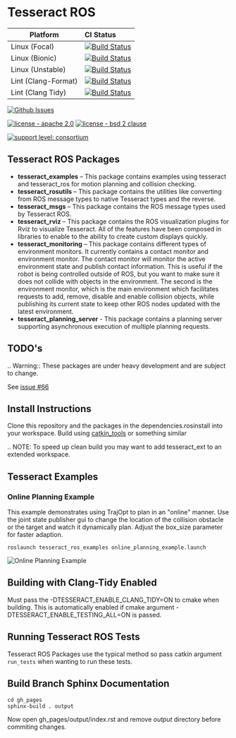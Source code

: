 # Tesseract ROS

Platform             | CI Status
---------------------|:---------
Linux (Focal)        | [![Build Status](https://github.com/ros-industrial-consortium/tesseract_ros/workflows/Focal-Build/badge.svg)](https://github.com/ros-industrial-consortium/tesseract_ros/actions)
Linux (Bionic)       | [![Build Status](https://github.com/ros-industrial-consortium/tesseract_ros/workflows/Bionic-Build/badge.svg)](https://github.com/ros-industrial-consortium/tesseract_ros/actions)
Linux (Unstable)     | [![Build Status](https://github.com/ros-industrial-consortium/tesseract_ros/workflows/Unstable-Build/badge.svg)](https://github.com/ros-industrial-consortium/tesseract_ros/actions)
Lint  (Clang-Format) | [![Build Status](https://github.com/ros-industrial-consortium/tesseract_ros/workflows/Clang-Format/badge.svg)](https://github.com/ros-industrial-consortium/tesseract_ros/actions)
Lint  (Clang Tidy)   | [![Build Status](https://github.com/ros-industrial-consortium/tesseract_ros/workflows/Clang-Tidy/badge.svg)](https://github.com/ros-industrial-consortium/tesseract_ros/actions)

[![Github Issues](https://img.shields.io/github/issues/ros-industrial-consortium/tesseract_ros.svg)](http://github.com/ros-industrial-consortium/tesseract_ros/issues)

[![license - apache 2.0](https://img.shields.io/:license-Apache%202.0-yellowgreen.svg)](https://opensource.org/licenses/Apache-2.0)
[![license - bsd 2 clause](https://img.shields.io/:license-BSD%202--Clause-blue.svg)](https://opensource.org/licenses/BSD-2-Clause)

[![support level: consortium](https://img.shields.io/badge/support%20level-consortium-brightgreen.png)](http://rosindustrial.org/news/2016/10/7/better-supporting-a-growing-ros-industrial-software-platform)

## Tesseract ROS Packages

* **tesseract_examples** – This package contains examples using tesseract and tesseract_ros for motion planning and collision checking.
* **tesseract_rosutils** – This package contains the utilities like converting from ROS message types to native Tesseract types and the reverse.
* **tesseract_msgs** – This package contains the ROS message types used by Tesseract ROS.
* **tesseract_rviz** – This package contains the ROS visualization plugins for Rviz to visualize Tesseract. All of the features have been composed in libraries to enable to the ability to create custom displays quickly.
* **tesseract_monitoring** – This package contains different types of environment monitors. It currently contains a contact monitor and environment monitor. The contact monitor will monitor the active environment state and publish contact information. This is useful if the robot is being controlled outside of ROS, but you want to make sure it does not collide with objects in the environment. The second is the environment monitor, which is the main environment which facilitates requests to add, remove, disable and enable collision objects, while publishing its current state to keep other ROS nodes updated with the latest environment.
* **tesseract_planning_server** - This package contains a planning server supporting asynchronous execution of multiple planning requests.

## TODO's

.. Warning:: These packages are under heavy development and are subject to change.


See [issue #66](https://github.com/ros-industrial-consortium/tesseract/issues/66)

## Install Instructions

Clone this repository and the packages in the dependencies.rosinstall into your workspace. Build using [catkin_tools](https://catkin-tools.readthedocs.io/en/latest/) or something similar

.. NOTE: To speed up clean build you may want to add tesseract_ext to an extended workspace.

## Tesseract Examples
### Online Planning Example
This example demonstrates using TrajOpt to plan in an "online" manner. Use the joint state publisher gui to change the location of the collision obstacle or the target and watch it dynamically plan. Adjust the box_size parameter for faster adaption.

```roslaunch tesseract_ros_examples online_planning_example.launch```

![Online Planning Example](gh_pages/_static/examples/online_planning_example.gif)

## Building with Clang-Tidy Enabled

Must pass the -DTESSERACT_ENABLE_CLANG_TIDY=ON to cmake when building. This is automatically enabled if cmake argument -DTESSERACT_ENABLE_TESTING_ALL=ON is passed.

## Running Tesseract ROS Tests

Tesseract ROS Packages use the typical method so pass catkin argument `run_tests` when wanting to run these tests.

## Build Branch Sphinx Documentation

```
cd gh_pages
sphinx-build . output
```
Now open gh_pages/output/index.rst and remove *output* directory before commiting changes.
